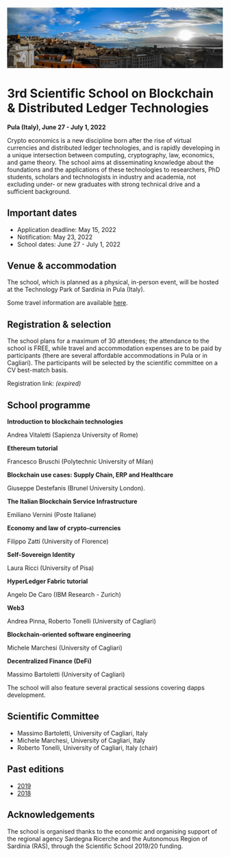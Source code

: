![image](intro-bg.jpg)

# 3rd Scientific School on Blockchain & Distributed Ledger Technologies

**Pula (Italy), June 27 - July 1, 2022**


Crypto economics is a new discipline born after the rise of virtual
currencies and distributed ledger technologies, and is rapidly
developing in a unique intersection between computing, cryptography,  law,
economics, and game theory. The school aims at disseminating  knowledge
about the foundations and the applications of these
technologies to researchers, PhD students, scholars and technologists in
industry and academia, not excluding under- or new graduates with strong
technical drive and a sufficient background.


## Important dates

- Application deadline: May 15, 2022
- Notification: May 23, 2022
- School dates: June 27 - July 1, 2022


## Venue & accommodation

The school, which is planned as a physical, in-person event, will be
hosted at the Technology Park of Sardinia in Pula﻿ (Italy).

Some travel information are available [here](https://www.sardegnaricerche.it/index.php?xsl=370&s=101852&v=2&c=3826&nc=1&sc=).


## Registration & selection

The school plans for a maximum of 30 attendees; the attendance to the
school is FREE, while travel and accommodation expenses are to be paid  by
participants (there are several affordable accommodations in Pula or  in
Cagliari). The participants will be selected by the scientific  committee
on a CV best-match basis.

Registration link: *(expired)*



## School programme

**Introduction to blockchain technologies**

Andrea Vitaletti (Sapienza University of Rome)


**Ethereum tutorial**

Francesco Bruschi (Polytechnic University of Milan)

**Blockchain use cases: Supply Chain, ERP and Healthcare**

Giuseppe Destefanis (Brunel University London).

**The Italian Blockchain Service Infrastructure**

Emiliano Vernini (Poste Italiane)

**Economy and law of crypto-currencies**

Filippo Zatti (University of Florence)

**Self-Sovereign Identity**

Laura Ricci (University of Pisa)

**HyperLedger Fabric tutorial**

Angelo De Caro (IBM Research - Zurich)

**Web3**

Andrea Pinna, Roberto Tonelli (University of Cagliari)

**Blockchain-oriented software engineering**

Michele Marchesi (University of Cagliari)

**Decentralized Finance (DeFi)**

Massimo Bartoletti (University of Cagliari)


The school will also feature several practical sessions covering dapps development.


## Scientific Committee

- Massimo Bartoletti, University of Cagliari, Italy
- Michele Marchesi, University of Cagliari, Italy
- Roberto Tonelli, University of Cagliari, Italy (chair)


## Past editions

- [2019](../2019/)
- [2018](../2018/)


## Acknowledgements

The school is organised thanks to the economic and organising support of
the regional agency Sardegna Ricerche and the Autonomous Region of
Sardinia (RAS), through the Scientific School 2019/20 funding.
